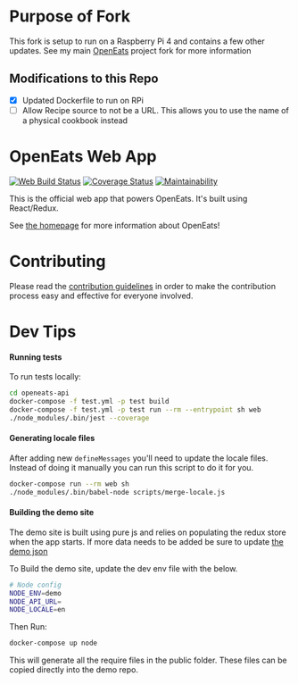 # Purpose of Fork

This fork is setup to run on a Raspberry Pi 4 and contains a few other updates.  See my main [OpenEats](https://github.com/cvanbeek13/OpenEats) project fork for more information

## Modifications to this Repo

- [x] Updated Dockerfile to run on RPi
- [ ] Allow Recipe source to not be a URL.  This allows you to use the name of a physical cookbook instead

# OpenEats Web App

[![Web Build Status](https://travis-ci.org/open-eats/openeats-web.svg?branch=master)](https://travis-ci.org/open-eats/openeats-web)
[![Coverage Status](https://coveralls.io/repos/github/open-eats/openeats-web/badge.svg)](https://coveralls.io/github/open-eats/openeats-web)
[![Maintainability](https://api.codeclimate.com/v1/badges/5e46696ad10370f28ba3/maintainability)](https://codeclimate.com/github/open-eats/openeats-web/maintainability)

This is the official web app that powers OpenEats. It's built using React/Redux.

See [the homepage](https://github.com/open-eats/OpenEats) for more information about OpenEats!

# Contributing
Please read the [contribution guidelines](https://github.com/open-eats/openeats-web/blob/master/CONTRIBUTING.md) in order to make the contribution process easy and effective for everyone involved.

# Dev Tips

#### Running tests
To run tests locally:

```bash
cd openeats-api
docker-compose -f test.yml -p test build
docker-compose -f test.yml -p test run --rm --entrypoint sh web
./node_modules/.bin/jest --coverage
```

#### Generating locale files

After adding new `defineMessages` you'll need to update the locale files. Instead of doing it manually you can run this script to do it for you.

```bash
docker-compose run --rm web sh
./node_modules/.bin/babel-node scripts/merge-locale.js
```

#### Building the demo site

The demo site is built using pure js and relies on populating the redux store when the app starts. If more data needs to be added be sure to update [the demo json](https://github.com/open-eats/openeats-web/tree/master/modules/common/demo)

To Build the demo site, update the dev env file with the below.

```bash
# Node config
NODE_ENV=demo
NODE_API_URL=
NODE_LOCALE=en
```

Then Run:

```bash
docker-compose up node
```

This will generate all the require files in the public folder. These files can be copied directly into the demo repo.